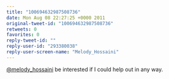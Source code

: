 ```yaml
---
title: "100694632987508736"
date: Mon Aug 08 22:27:25 +0000 2011
original-tweet-id: "100694632987508736"
retweets: 0
favorites: 0
reply-tweet-id: ""
reply-user-id: "293380038"
reply-user-screen-name: "Melody_Hossaini"
---
```

<a href="https://twitter.com/melody_hossaini">@melody_hossaini</a> be interested if I could help out in any way.
